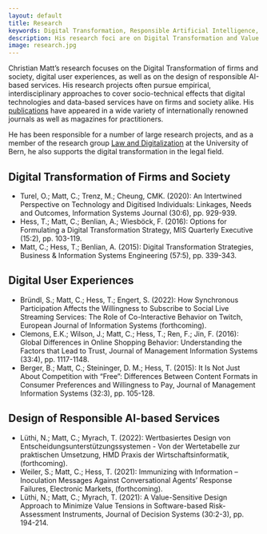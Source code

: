 ```yaml
---
layout: default
title: Research
keywords: Digital Transformation, Responsible Artificial Intelligence, Data-based Services
description: His research foci are on Digital Transformation and Value Creation, Responsible Artificial Intelligence and Data-based Services.
image: research.jpg
---
```


<script>
    function getDOILink(doiNr) {
       document.write(', DOI: <a class="link" target="_blank" href="https://doi.org/' + doiNr + '">' + doiNr + '<i class="bi bi-box-arrow-up-right icon"></i></a>' )
    }
</script>

Christian Matt’s research focuses on the Digital Transformation of firms and society, digital user experiences, as well 
as on the design of responsible AI-based services. His research projects often pursue empirical, interdisciplinary approaches
to cover socio-technical effects that digital technologies and data-based services have on firms and society alike. His 
<a class=link target=_blank href="https://www.iwi.unibe.ch/ueber_uns/personen/prof_dr_matt_christian/index_ger.html#pane500369">publications<i class="bi bi-box-arrow-up-right icon"></i></a>
have appeared in a wide variety of internationally renowned journals as well as magazines for practitioners.

He has been responsible for a number of large research projects, and as a member of the research group <a class=link target=_blank href="https://www.digitallaw.unibe.ch/index_eng.html">Law and Digitalization<i class="bi bi-box-arrow-up-right icon"></i></a>
at the University of Bern, he also supports the digital transformation in the legal field.

<h2 class="h2">Digital Transformation of Firms and Society</h2>

- Turel, O.; Matt, C.; Trenz, M.; Cheung, CMK. (2020): An Intertwined Perspective on Technology and Digitised Individuals: Linkages, Needs and Outcomes, Information Systems Journal (30:6), pp. 929-939<script>getDOILink('10.1111/isj.12304')</script>.
- Hess, T.; Matt, C.; Benlian, A.; Wiesböck, F. (2016): Options for Formulating a Digital Transformation Strategy, MIS Quarterly Executive (15:2), pp. 103-119.
- Matt, C.; Hess, T.; Benlian, A. (2015): Digital Transformation Strategies, Business & Information Systems Engineering (57:5), pp. 339-343<script>getDOILink('10.1007/s12599-015-0401-5')</script>.

<h2 class="h2">Digital User Experiences</h2>

- Bründl, S.; Matt, C.; Hess, T.; Engert, S. (2022): How Synchronous Participation Affects the Willingness to Subscribe to Social Live Streaming Services: The Role of Co-Interactive Behavior on Twitch, European Journal of Information Systems (forthcoming).
- Clemons, E.K.; Wilson, J.; Matt, C.; Hess, T.; Ren, F.; Jin, F. (2016): Global Differences in Online Shopping Behavior: Understanding the Factors that Lead to Trust, Journal of Management Information Systems (33:4), pp. 1117-1148<script>getDOILink('10.1080/07421222.2016.1267531')</script>.
- Berger, B.; Matt, C.; Steininger, D. M.; Hess, T. (2015): It Is Not Just About Competition with “Free”: Differences Between Content Formats in Consumer Preferences and Willingness to Pay, Journal of Management Information Systems (32:3), pp. 105-128<script>getDOILink('10.1080/07421222.2015.1095038')</script>.

<h2 class="h2">Design of Responsible AI-based Services</h2>

- Lüthi, N.; Matt, C.; Myrach, T. (2022): Wertbasiertes Design von Entscheidungsunterstützungssystemen - Von der Wertetabelle zur praktischen Umsetzung, HMD Praxis der Wirtschaftsinformatik, (forthcoming)<script>getDOILink('10.1365/s40702-022-00845-0')</script>.
- Weiler, S.; Matt, C.; Hess, T. (2021): Immunizing with Information – Inoculation Messages Against Conversational Agents’ Response Failures, Electronic Markets, (forthcoming)<script>getDOILink('10.1007/s12525-021-00509-9')</script>.
- Lüthi, N.; Matt, C.; Myrach, T. (2021): A Value-Sensitive Design Approach to Minimize Value Tensions in Software-based Risk-Assessment Instruments, Journal of Decision Systems (30:2-3), pp. 194-214<script>getDOILink('10.1080/12460125.2020.1859744')</script>.



